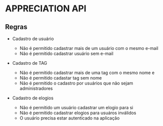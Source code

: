 # APPRECIATION API

## Regras

- Cadastro de usuário
  - Não é permitido cadastrar mais de um usuário com o mesmo e-mail
  - Não é permitido cadastrar usuário sem e-mail

- Cadastro de TAG
  - Não é permitido cadastrar mais de uma tag com o mesmo nome e
  - Não é permitido cadastar tag sem nome
  - Não é permitido o cadastro por usuários que não sejam administradores

- Cadastro de elogios
  - Não é permitido um usuário cadastrar um elogio para si
  - Não é permitido cadastrar elogios para usuáros inválidos
  - O usuário precisa estar autenticado na aplicação
